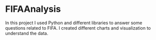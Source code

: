 # FIFAAnalysis

In this project I used Python and different libraries to answer some questions related to FIFA. I created different charts and visualization to understand the data.
